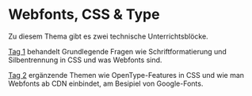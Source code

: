 # Webfonts, CSS & Type

Zu diesem Thema gibt es zwei technische Unterrichtsblöcke.

[Tag 1](tag1.md) behandelt Grundlegende Fragen wie Schriftformatierung und Silbentrennung in CSS und was Webfonts sind.

[Tag 2](tag2.md) ergänzende Themen wie OpenType-Features in CSS und wie man Webfonts ab CDN einbindet, am Besipiel von Google-Fonts.
